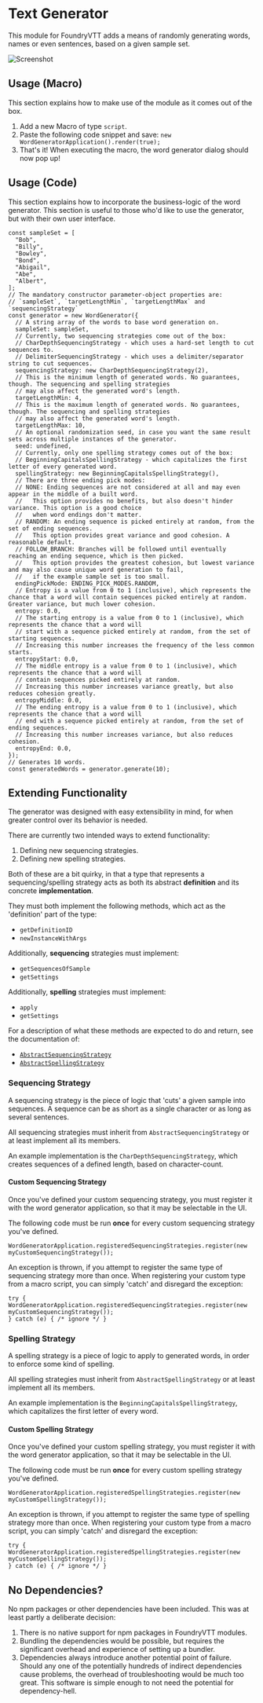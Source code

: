 # Text Generator
This module for FoundryVTT adds a means of randomly generating words, names or even sentences, based on a given sample set. 

![Screenshot](presentation/img/word-generator-screenshot.png)

## Usage (Macro)
This section explains how to make use of the module as it comes out of the box. 

1. Add a new Macro of type `script`. 
2. Paste the following code snippet and save: `new WordGeneratorApplication().render(true);`
3. That's it! When executing the macro, the word generator dialog should now pop up!

## Usage (Code)
This section explains how to incorporate the business-logic of the word generator. This section is useful to those who'd like to use the generator, but with their own user interface. 

```JS
const sampleSet = [
  "Bob",
  "Billy",
  "Bowley",
  "Bond",
  "Abigail",
  "Abe",
  "Albert",
];
// The mandatory constructor parameter-object properties are: 
// `sampleSet`, `targetLengthMin`, `targetLengthMax` and `sequencingStrategy`
const generator = new WordGenerator({
  // A string array of the words to base word generation on. 
  sampleSet: sampleSet,
  // Currently, two sequencing strategies come out of the box:
  // CharDepthSequencingStrategy - which uses a hard-set length to cut sequences to. 
  // DelimiterSequencingStrategy - which uses a delimiter/separator string to cut sequences. 
  sequencingStrategy: new CharDepthSequencingStrategy(2),
  // This is the minimum length of generated words. No guarantees, though. The sequencing and spelling strategies 
  // may also affect the generated word's length. 
  targetLengthMin: 4,
  // This is the maximum length of generated words. No guarantees, though. The sequencing and spelling strategies 
  // may also affect the generated word's length. 
  targetLengthMax: 10,
  // An optional randomization seed, in case you want the same result sets across multiple instances of the generator. 
  seed: undefined,
  // Currently, only one spelling strategy comes out of the box: 
  // BeginningCapitalsSpellingStrategy - which capitalizes the first letter of every generated word. 
  spellingStrategy: new BeginningCapitalsSpellingStrategy(),
  // There are three ending pick modes: 
  // NONE: Ending sequences are not considered at all and may even appear in the middle of a built word. 
  //   This option provides no benefits, but also doesn't hinder variance. This option is a good choice 
  //   when word endings don't matter. 
  // RANDOM: An ending sequence is picked entirely at random, from the set of ending sequences. 
  //   This option provides great variance and good cohesion. A reasonable default. 
  // FOLLOW_BRANCH: Branches will be followed until eventually reaching an ending sequence, which is then picked. 
  //   This option provides the greatest cohesion, but lowest variance and may also cause unique word generation to fail, 
  //   if the example sample set is too small. 
  endingPickMode: ENDING_PICK_MODES.RANDOM,
  // Entropy is a value from 0 to 1 (inclusive), which represents the chance that a word will contain sequences picked entirely at random. Greater variance, but much lower cohesion. 
  entropy: 0.0,
  // The starting entropy is a value from 0 to 1 (inclusive), which represents the chance that a word will 
  // start with a sequence picked entirely at random, from the set of starting sequences. 
  // Increasing this number increases the frequency of the less common starts. 
  entropyStart: 0.0,
  // The middle entropy is a value from 0 to 1 (inclusive), which represents the chance that a word will 
  // contain sequences picked entirely at random. 
  // Increasing this number increases variance greatly, but also reduces cohesion greatly. 
  entropyMiddle: 0.0,
  // The ending entropy is a value from 0 to 1 (inclusive), which represents the chance that a word will 
  // end with a sequence picked entirely at random, from the set of ending sequences. 
  // Increasing this number increases variance, but also reduces cohesion. 
  entropyEnd: 0.0,
});
// Generates 10 words. 
const generatedWords = generator.generate(10);
```

## Extending Functionality
The generator was designed with easy extensibility in mind, for when greater control over its behavior is needed. 

There are currently two intended ways to extend functionality:
1. Defining new sequencing strategies. 
2. Defining new spelling strategies. 

Both of these are a bit quirky, in that a type that represents a sequencing/spelling strategy acts as both its abstract **definition** and its concrete **implementation**. 

They must both implement the following methods, which act as the 'definition' part of the type: 
* `getDefinitionID`
* `newInstanceWithArgs`

Additionally, **sequencing** strategies must implement:
* `getSequencesOfSample`
* `getSettings`

Additionally, **spelling** strategies must implement:
* `apply`
* `getSettings`

For a description of what these methods are expected to do and return, see the documentation of: 
* [`AbstractSequencingStrategy`](script/generator/sequencing/abstract-sequencing-strategy.mjs)
* [`AbstractSpellingStrategy`](script/generator/postprocessing/abstract-spelling-strategy.mjs)

### Sequencing Strategy
A sequencing strategy is the piece of logic that 'cuts' a given sample into sequences. A sequence can be as short as a single character or as long as several sentences. 

All sequencing strategies must inherit from `AbstractSequencingStrategy` or at least implement all its members. 

An example implementation is the `CharDepthSequencingStrategy`, which creates sequences of a defined length, based on character-count. 

#### Custom Sequencing Strategy
Once you've defined your custom sequencing strategy, you must register it with the word generator application, so that it may be selectable in the UI. 

The following code must be run **once** for every custom sequencing strategy you've defined. 

```JS
WordGeneratorApplication.registeredSequencingStrategies.register(new myCustomSequencingStrategy());
```

An exception is thrown, if you attempt to register the same type of sequencing strategy more than once. When registering your custom type from a macro script, you can simply 'catch' and disregard the exception: 

```JS
try {
WordGeneratorApplication.registeredSequencingStrategies.register(new myCustomSequencingStrategy());
} catch (e) { /* ignore */ }

```

### Spelling Strategy
A spelling strategy is a piece of logic to apply to generated words, in order to enforce some kind of spelling. 

All spelling strategies must inherit from `AbstractSpellingStrategy` or at least implement all its members. 

An example implementation is the `BeginningCapitalsSpellingStrategy`, which capitalizes the first letter of every word. 

#### Custom Spelling Strategy
Once you've defined your custom spelling strategy, you must register it with the word generator application, so that it may be selectable in the UI. 

The following code must be run **once** for every custom spelling strategy you've defined. 

```JS
WordGeneratorApplication.registeredSpellingStrategies.register(new myCustomSpellingStrategy());
```

An exception is thrown, if you attempt to register the same type of spelling strategy more than once. When registering your custom type from a macro script, you can simply 'catch' and disregard the exception: 

```JS
try {
WordGeneratorApplication.registeredSpellingStrategies.register(new myCustomSpellingStrategy());
} catch (e) { /* ignore */ }

```

## No Dependencies?
No npm packages or other dependencies have been included. This was at least partly a deliberate decision: 
1. There is no native support for npm packages in FoundryVTT modules. 
1. Bundling the dependencies would be possible, but requires the significant overhead and experience of setting up a bundler. 
1. Dependencies always introduce another potential point of failure. Should any one of the potentially hundreds of indirect dependencies cause problems, the overhead of troubleshooting would be much too great. This software is simple enough to not need the potential for dependency-hell. 
